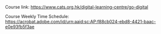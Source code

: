 Course link: https://www.cats.org.hk/digital-learning-centre/go-digital

Course Weekly Time Schedule: https://acrobat.adobe.com/id/urn:aaid:sc:AP:f88cb024-ebd8-4421-baac-e0e93fb5f3ae
